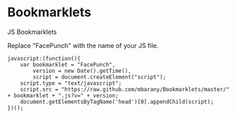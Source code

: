 Bookmarklets
============

JS Bookmarklets

Replace "FacePunch" with the name of your JS file.

```
javascript:(function(){
    var bookmarklet = "FacePunch",
    	version = new Date().getTime(),
    	script = document.createElement("script");
    script.type = "text/javascript";
    script.src = "https://raw.github.com/mbarany/Bookmarklets/master/" + bookmarklet + ".js?v=" + version;
    document.getElementsByTagName('head')[0].appendChild(script);
})();
```
